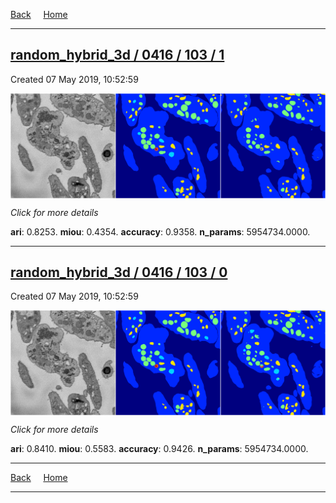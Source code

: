 
[Back](..)&nbsp;&nbsp;&nbsp;&nbsp;&nbsp;[Home](https://leapmanlab.github.io/snapshots)

---

<div class="summary"><a href="1"><h2>random_hybrid_3d / 0416 / 103 / 1</h2></a><p>Created 07 May 2019, 10:52:59
</p><a href="1"><img src="1/media/summary.png" align="center"></a><p>
<i>Click for more details</i>
</p></div>

**ari**: 0.8253. **miou**: 0.4354. **accuracy**: 0.9358. **n_params**: 5954734.0000. 

---

<div class="summary"><a href="0"><h2>random_hybrid_3d / 0416 / 103 / 0</h2></a><p>Created 07 May 2019, 10:52:59
</p><a href="0"><img src="0/media/summary.png" align="center"></a><p>
<i>Click for more details</i>
</p></div>

**ari**: 0.8410. **miou**: 0.5583. **accuracy**: 0.9426. **n_params**: 5954734.0000. 

---

[Back](..)&nbsp;&nbsp;&nbsp;&nbsp;&nbsp;[Home](https://leapmanlab.github.io/snapshots)

---